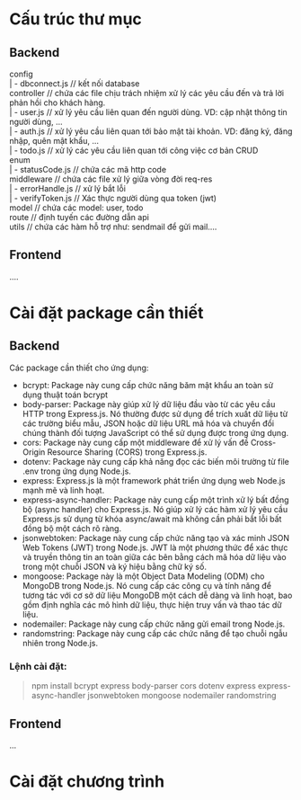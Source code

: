 # Cấu trúc thư mục

## Backend

config  
| - dbconnect.js // kết nối database  
controller // chứa các file chịu trách nhiệm xử lý các yêu cầu đến và trả lời phản hồi cho khách hàng.  
| - user.js // xử lý yêu cầu liên quan đến người dùng. VD: cập nhật thông tin người dùng, ...  
| - auth.js // xử lý yêu cầu liên quan tới bảo mật tài khoản. VD: đăng ký, đăng nhập, quên mật khẩu, ...  
| - todo.js // xử lý các yêu cầu liên quan tới công việc cơ bản CRUD  
enum  
| - statusCode.js // chứa các mã http code  
middleware // chứa các file xử lý giữa vòng đời req-res  
| - errorHandle.js // xử lý bắt lỗi  
| - verifyToken.js // Xác thực người dùng qua token (jwt)  
model // chứa các model: user, todo  
route // định tuyến các đường dẫn api  
utils // chứa các hàm hỗ trợ như: sendmail để gửi mail....  

## Frontend

....

# Cài đặt package cần thiết

## Backend

Các package cần thiết cho ứng dụng:

- bcrypt: Package này cung cấp chức năng băm mật khẩu an toàn sử dụng thuật toán bcrypt
- body-parser: Package này giúp xử lý dữ liệu đầu vào từ các yêu cầu HTTP trong Express.js. Nó thường được sử dụng để trích xuất dữ liệu từ các trường biểu mẫu, JSON hoặc dữ liệu URL mã hóa và chuyển đổi chúng thành đối tượng JavaScript có thể sử dụng được trong ứng dụng.
- cors: Package này cung cấp một middleware để xử lý vấn đề Cross-Origin Resource Sharing (CORS) trong Express.js.
- dotenv: Package này cung cấp khả năng đọc các biến môi trường từ file .env trong ứng dụng Node.js.
- express: Express.js là một framework phát triển ứng dụng web Node.js mạnh mẽ và linh hoạt.
- express-async-handler: Package này cung cấp một trình xử lý bất đồng bộ (async handler) cho Express.js. Nó giúp xử lý các hàm xử lý yêu cầu Express.js sử dụng từ khóa async/await mà không cần phải bắt lỗi bất đồng bộ một cách rõ ràng.
- jsonwebtoken: Package này cung cấp chức năng tạo và xác minh JSON Web Tokens (JWT) trong Node.js. JWT là một phương thức để xác thực và truyền thông tin an toàn giữa các bên bằng cách mã hóa dữ liệu vào trong một chuỗi JSON và ký hiệu bằng chữ ký số.
- mongoose: Package này là một Object Data Modeling (ODM) cho MongoDB trong Node.js. Nó cung cấp các công cụ và tính năng để tương tác với cơ sở dữ liệu MongoDB một cách dễ dàng và linh hoạt, bao gồm định nghĩa các mô hình dữ liệu, thực hiện truy vấn và thao tác dữ liệu.
- nodemailer: Package này cung cấp chức năng gửi email trong Node.js.
- randomstring: Package này cung cấp các chức năng để tạo chuỗi ngẫu nhiên trong Node.js.

### Lệnh cài đặt: 
> npm install bcrypt express body-parser cors dotenv express express-async-handler jsonwebtoken mongoose nodemailer randomstring

## Frontend

...


# Cài đặt chương trình
